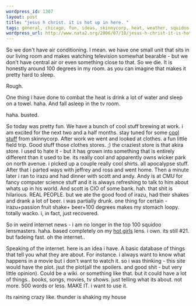 ```yaml
--- 
wordpress_id: 1307
layout: post
title: "jesus h christ. it is hot up in here. "
tags: general, chicago, fun, ideas, skinnycorp, heat, weather, squidoo, eating, dumb, irazu, drinking
wordpress_url: http://www.nata2.org/2006/07/18/jesus-h-christ-it-is-hot-up-in-here/
---
```

So we don't have air conditioning. I mean. we have one small unit that sits in our living room and makes watching television somewhat bearable - but we don't have central air or even something close to that. So we die. It is honestly around 100 degrees in my room. as you can imagine that makes it pretty hard to sleep.

Rough.

One thing i have done to combat the heat is drink a lot of water and sleep on a towel. haha. And fall asleep in the tv room.

haha. busted.

So today was pretty fun. We have a bunch of cool stuff brewing at work. i am excited for the next two and a half months. stay tuned for some <a href="http://www.nakedandangry.com">cool</a> <a href="http://www.needshelp.org">stuff</a> from skinnycorp. After work we went and looked at clothes. a fun little field trip. Good stuff those clothes stores. ;) the craziest store is that akira store. I used to hate it - but it has grown into something that is entirely different than it used to be. its really cool and apparently owns wicker park on north avenue. i picked up a couple really cool shirts. all apocalypse stuff. After that i parted ways with jeffrey and ross and went home. Then a minute later i ran to irazu and had dinner with scott and andy. Andy is at CMU for fancy computer science stuff and it is always refreshing to talk to him about whats up in his world. And scott is CIO of some bank. hah. that shit is hilarious. REAL PEOPLE. but we ate the good food of irazu, had their shakes and drank a lot of beer. i was partially drunk. one thing for certain - irazu+passion fruit shake+ beer+100 degrees makes my stomach loopy. totally wacko. i, in fact, just recovered.

So in weird internet news - i am no longer in the top 100 squidoo lensmasters. haha. based completely on my <a href="http://www.squidoo.com/hotgirls/">hot girls</a> lens. i own. its still #21.  but fadeing fast. oh the internet..

Speaking of the internet. here is an idea i have. A basic database of things that tell you what they are about. For instance. i always want to know what happens in a movie but i don't want to watch it. so i was thinking - this site would have the plot. jsut the plot(all the spoilers. and good shit - but very little opinion). Could be a wiki. or something like that. but it could have a lot of things.. books, songs, movies, tv shows. just telling what its about. not more. 500 words or less. MAKE IT. i want to use it.

Its raining crazy like. thunder is shaking my house
